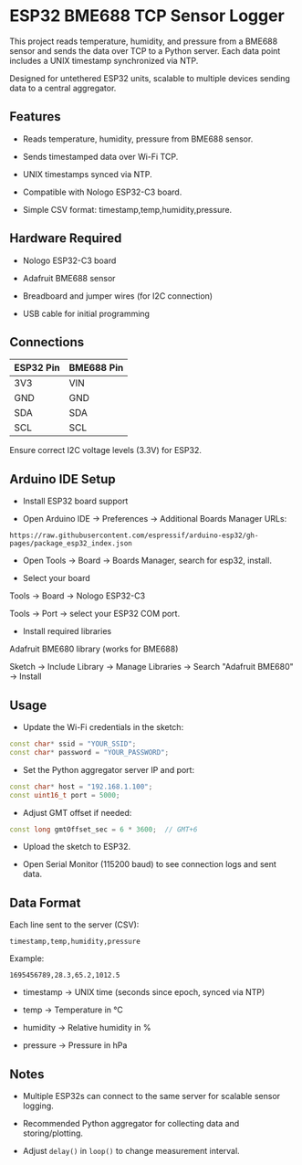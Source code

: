 # ESP32 BME688 TCP Sensor Logger

This project reads temperature, humidity, and pressure from a BME688 sensor and sends the data over TCP to a Python server. Each data point includes a UNIX timestamp synchronized via NTP.

Designed for untethered ESP32 units, scalable to multiple devices sending data to a central aggregator.

## Features

- Reads temperature, humidity, pressure from BME688 sensor.

- Sends timestamped data over Wi-Fi TCP.

- UNIX timestamps synced via NTP.

- Compatible with Nologo ESP32-C3 board.

- Simple CSV format: timestamp,temp,humidity,pressure.

## Hardware Required

- Nologo ESP32-C3 board

- Adafruit BME688 sensor

- Breadboard and jumper wires (for I2C connection)

- USB cable for initial programming

## Connections
| ESP32 Pin | BME688 Pin |
| --------- | ---------- |
| 3V3       | VIN        |
| GND       | GND        |
| SDA       | SDA        |
| SCL       | SCL        |


Ensure correct I2C voltage levels (3.3V) for ESP32.

## Arduino IDE Setup

- Install ESP32 board support

- Open Arduino IDE → Preferences → Additional Boards Manager URLs:

```
https://raw.githubusercontent.com/espressif/arduino-esp32/gh-pages/package_esp32_index.json
```

- Open Tools → Board → Boards Manager, search for esp32, install.

- Select your board

Tools → Board → Nologo ESP32-C3

Tools → Port → select your ESP32 COM port.

- Install required libraries

Adafruit BME680 library (works for BME688)

Sketch → Include Library → Manage Libraries → Search "Adafruit BME680" → Install

## Usage

- Update the Wi-Fi credentials in the sketch:
```cpp
const char* ssid = "YOUR_SSID";
const char* password = "YOUR_PASSWORD";
```

- Set the Python aggregator server IP and port:
```cpp
const char* host = "192.168.1.100";
const uint16_t port = 5000;
```

- Adjust GMT offset if needed:
```cpp
const long gmtOffset_sec = 6 * 3600;  // GMT+6
```

- Upload the sketch to ESP32.

- Open Serial Monitor (115200 baud) to see connection logs and sent data.

## Data Format

Each line sent to the server (CSV):

`timestamp,temp,humidity,pressure`


Example:

`1695456789,28.3,65.2,1012.5`

- timestamp → UNIX time (seconds since epoch, synced via NTP)

- temp → Temperature in °C

- humidity → Relative humidity in %

- pressure → Pressure in hPa

## Notes

- Multiple ESP32s can connect to the same server for scalable sensor logging.

- Recommended Python aggregator for collecting data and storing/plotting.

- Adjust `delay()` in `loop()` to change measurement interval.